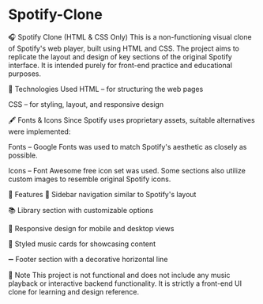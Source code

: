 # Spotify-Clone
🎧 Spotify Clone (HTML & CSS Only)
This is a non-functioning visual clone of Spotify's web player, built using HTML and CSS. The project aims to replicate the layout and design of key sections of the original Spotify interface. It is intended purely for front-end practice and educational purposes.

🚀 Technologies Used
HTML – for structuring the web pages

CSS – for styling, layout, and responsive design

🖋️ Fonts & Icons
Since Spotify uses proprietary assets, suitable alternatives were implemented:

Fonts – Google Fonts was used to match Spotify's aesthetic as closely as possible.

Icons – Font Awesome free icon set was used. Some sections also utilize custom images to resemble original Spotify icons.

🎨 Features
🎵 Sidebar navigation similar to Spotify's layout

📚 Library section with customizable options

📱 Responsive design for mobile and desktop views

💽 Styled music cards for showcasing content

➖ Footer section with a decorative horizontal line

📌 Note
This project is not functional and does not include any music playback or interactive backend functionality. It is strictly a front-end UI clone for learning and design reference.
